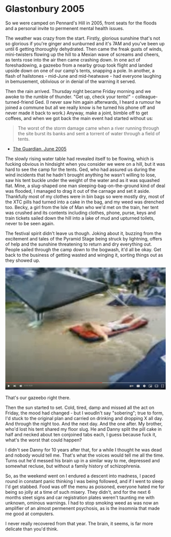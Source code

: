 # Glastonbury 2005

So we were camped on Pennard's Hill in 2005, front seats for the floods and
a personal invite to permenent mental health issues.

The weather was crazy from the start. Firstly, glorious sunshine that's not
so glorious if you're ginger and sunburned and it's 7AM and you've been up
until 6 getting thoroughly dehydrated. Then came the freak gusts of winds,
mini-twisters flowing up the hill to a Mexian wave of screams and cheers, as
tents rose into the air then came crashing down. In one act of foreshadowing,
a gazeebo from a nearby group took flight and landed upside down on one of our
camp's tents, snapping a pole. In another, a flash of hailstones - mid-June and
mid-heatwave - had everyone laughing in bemusement, oblivious or in denial of
the warning it served.

Then the rain arrived. Thursday night became Friday morning and we awoke to the
rumble of thunder. "Get up, check your tents!" - colleague-turned-friend
Ged. (I never saw him again afterwards, I heard a rumour he joined a commune but
all we really know is he turned his phone off and never made it back to work.)
Anyway, make a joint, bimble off to get coffees, and when we got back the main
event had started without us:

> The worst of the storm damage came when a river running through the site
> burst its banks and sent a torrent of water through a field of tents.
- [The Guardian, June 2005](https://www.theguardian.com/music/2005/jun/24/glastonbury2005.glastonbury3)

The slowly rising water table had revealed itself to be flowing, which is fucking
obvious in hindsight when you consider we were on a hill, but it was hard to see
the camp for the tents. Ged, who had assured us during the wind incidents that
he hadn't brought anything he wasn't willing to lose, saw his tent buckle under
the weight of the water and as it was squashed flat. Mine, a slug-shaped one man
sleeping-bag-on-the-ground kind of deal was flooded, I managed to drag it out
of the carnage and set it aside. Thankfully most of my clothes were in bin bags
so were mostly dry, most of the XTC pills had turned into a cake in the bag, and
my weed was drenched too. Becky, a girl from the Isle of Man who we'd met
on the train, her tent was crushed and its contents including clothes, phone,
purse, keys and train tickets sailed down the hill into a lake of mud and
upturned toilets, never to be seen again.

The festival spirit didn't leave us though. Joking about it, buzzing from the
excitement and tales of the Pyramid Stage being struck by lightning, offers of
help and the sunshine threatening to return and dry everything out. People sailed
through the camp down to the bogwash, it'd all be okay. Get back to the business
of getting wasted and winging it, sorting things out as they showed up.

[![rafting video](glasto-2005.jpg)](https://www.youtube.com/watch?v=7SJU741EVpE)

That's our gazeebo right there.

Then the sun started to set. Cold, tired, damp and missed all the act on Friday,
the mood had changed - but I woudln't say "sobering"; true to form, I'd stuck to
the original plan and carried on drinking and dropping X all day. And through
the night too. And the next day. And the one after. My brother, who'd lost his
tent shared my floor slug. He and Danny split the pill cake in half and necked
about ten conjoined tabs each, I guess because fuck it, what's the worst that
could happen?

I didn't see Danny for 10 years after that, for a while I thought he was dead
and nobody would tell me. That's what the voices would tell me all the time.
Turns out he'd messed his brain up in a similar way to me, depressed and
somewhat recluse, but without a family history of schizophrenia.

So, as the weekend went on I endured a descent into madness, I paced round in
constant panic thinking I was being followed, and if I went to sleep I'd get
stabbed. Food was off the menu as poisoned, everyone hated me for being so
jolly at a time of such misery. They didn't, and for the next 6 months steet
signs and car registration plates weren't taunting me with unknown, ominous
warnings. I had to stop smoking weed as was now an amplifier of an almost
permenent psychosis, as is the insomnia that made me good at computers.

I never really recovered from that year. The brain, it seems, is far more
delicate than you'd think.
